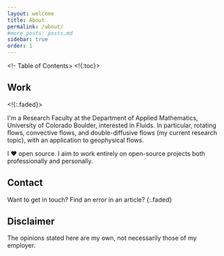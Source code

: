 ```yaml
---
layout: welcome
title: About
permalink: /about/
#more_posts: posts.md
sidebar: true
order: 1
---
```


<!- Table of Contents>
<!{:toc}>

## Work

<!Learning is my biggest motivator.>
<!{:.faded}>

I'm a Research Faculty at the Department of Applied Mathematics, University of Colorado Boulder, interested in Fluids. In particular, rotating flows, convective flows, and double-diffusive flows (my current research topic), with an application to geophysical flows. 

I ❤️ open source. I aim to work entirely on open-source projects both
professionally and personally.


## Contact

Want to get in touch? Find an error in an article?
{:.faded}


## Disclaimer

The opinions stated here are my own, not necessarily those of my employer.
